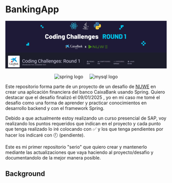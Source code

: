# BankingApp
<img src="https://github.com/gonzalo16/BankingApp/blob/main/Backend.png"></img>
<div align="center">
  <img src="https://img.shields.io/badge/spring-%236DB33F.svg?style=flat&logo=spring&logoColor=white" height="25" alt="spring logo"  />
  <img width="12" />
  <img src="https://img.shields.io/badge/mysql-4479A1.svg?style=flat&logo=mysql&logoColor=white" height="25" alt="mysql logo"  />
</div>



Este repositorio forma parte de un proyecto de un desafío de <a href="https://nuwe.io/">NUWE<a/> en crear una aplicación financiera del banco CaixaBank usando Spring.
Quiero destacar que el desafío finalizó el 09/01/2025 , yo en mi caso me tomé el desafio como una forma de aprender y practicar conocimientos en desarrollo backend y con el framework Spring.

Debido a que actualmente estoy realizando un curso presencial de SAP, voy realizando los puntos requeridos que indican en el proyecto y cada punto que tenga realizado lo iré colocando con ✅ y los que tenga pendientes por hacer los indicaré con 🕘 (pendiente).

Este es mi primer repositorio "serio" que quiero crear y mantenerlo mediante las actualizaciones que vaya haciendo al proyecto/desafio y documentandolo de la mejor manera posible.

## Background
